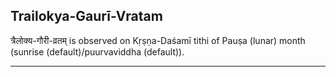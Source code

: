 ## Trailokya-Gaurī-Vratam
त्रैलोक्य-गौरी-व्रतम् is observed on Kṛṣṇa-Daśamī tithi of Pauṣa (lunar) month (sunrise (default)/puurvaviddha (default)).



---
